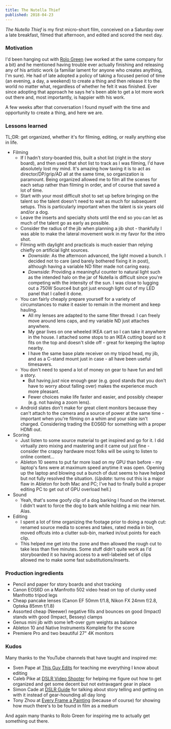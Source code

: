 ```yaml
---
title: The Nutella Thief
published: 2018-04-23
---
```


_The Nutella Thief_ is my first micro-short film, conceived on a Saturday over a late breakfast, filmed that afternoon, and edited and scored the next day.

<?# VimeoIFrame Id="266134889" /?>

### Motivation

I'd been hanging out with [Rolo Green](https://www.rologreen.com/) (we worked at the same company for a bit) and he mentioned having trouble
ever actually finishing and releasing any of his artistic work (a familiar lament for anyone who creates anything, I'm sure).
He had of late adopted a policy of taking a focused period of time (an evening, a day, a weekend) to create a thing and then release it to the world
no matter what, regardless of whether he felt it was finished. Ever since adopting that approach he says he's been able to get a lot more work
out there and, most importantly, is happier with his work.

A few weeks after that conversation I found myself with the time and opportunity to create a thing, and here we are.

### Lessons learned

TL;DR: get organized, whether it's for filming, editing, or really anything else in life.

- Filming
  - If I hadn't story-boarded this, built a shot list (right in the story board), and then used that shot list to track as I was filming, I'd have absolutely lost my mind. It's amazing how taxing it is to act as director/DP/grip/AD all at the same time, so organization is paramount. Being organized allowed me to film all the scenes for each setup rather than filming in order, and of course that saved a lot of time.
  - Start with your most difficult shot to set up before bringing on the talent so the talent doesn't need to wait as much for subsequent setups. This is particularly important when the talent is six years old and/or a dog.
  - Leave the inserts and specialty shots until the end so you can let as much of the talent go as early as possible.
  - Consider the radius of the jib when planning a jib shot - thankfully I was able to make the lateral movement work in my favor for the intro shot.
  - Filming with daylight and practicals is much easier than relying chiefly on artificial light sources.
    - _Downside_: As the afternoon advanced, the light moved a bunch. I decided not to care (and barely bothered fixing it in post), although having a variable ND filter made not caring easy.
    - _Downside_: Providing a meaningful counter to natural light such as the intended halo on the jar of Nutella is difficult since you're competing with the intensity of the sun. I was close to lugging out a 750W Source4 but got just enough light out of my LED panel that I called it done.
  - You can fairly cheaply prepare yourself for a variety of circumstances to make it easier to remain in the moment and keep hauling.
    - All my lenses are adapted to the same filter thread: I can freely move around lens caps, and my variable ND just attaches anywhere.
    - My gear lives on one wheeled IKEA cart so I can take it anywhere in the house. I attached some stops to an IKEA cutting board so it fits on the top and doesn't slide off - great for keeping the laptop nearby.
    - I have the same base plate receiver on my tripod head, my jib, and as a C-stand mount just in case - all have been useful timesavers.
  - You don't need to spend a lot of money on gear to have fun and tell a story.
    - But having _just_ nice enough gear (e.g. good stands that you don't have to worry about falling over) makes the experience much more pleasant.
    - Fewer choices make life faster and easier, and possibly cheaper (e.g. not having a zoom lens).
  - Android slates don't make for great client monitors because they can't attach to the camera and a source of power at the same time - important when you're filming on a whim and your slate isn't charged. Considering trading the EOS6D for something with a proper HDMI out.
- Scoring
  - Just listen to some source material to get inspired and go for it. I did virtually zero mixing and mastering and it came out just fine - consider the crappy hardware most folks will be using to listen to online content...
  - Ableton 10 seems to put far more load on my GPU than before - my laptop's fans were at maximum speed anytime it was open. Opening up the laptop and blowing out a bunch of dust seems to have helped but not fully resolved the situation. (_Update_: turns out this is a major flaw in Ableton for both Mac and PC; I've had to finally build a proper editing PC to get out of GPU overload hell.)
- Sound
  - Yeah, that's some goofy clip of a dog barking I found on the internet. I didn't want to force the dog to bark while holding a mic near him. Alas.
- Editing
  - I spent a lot of time organizing the footage prior to doing a rough cut: renamed source media to scenes and takes, rated media in bin, moved offcuts into a clutter sub-bin, marked in/out points for each clip.
  - This helped me get into the zone and then allowed the rough cut to take less than five minutes. Some stuff didn't quite work as I'd storyboarded it so having access to a well-labeled set of clips allowed me to make some fast substitutions/inserts.

### Production ingredients

- Pencil and paper for story boards and shot tracking
- Canon EOS6D on a Manfrotto 502 video head on top of clunky used Manfrotto tripod legs
- Cheap pancake lenses (Canon EF 50mm f/1.8, Nikon FX 24mm f/2.8, Opteka 85mm f/1.8)
- Assorted cheap (Neewer) negative fills and bounces on good (Impact) stands with good (Impact, Bessey) clamps
- Genus mini jib with some left-over gym weights as balance
- Ableton 10 and Native Instruments Komplete for the score
- Premiere Pro and two beautiful 27" 4K monitors

### Kudos

Many thanks to the YouTube channels that have taught and inspired me:

- Sven Pape at [This Guy Edits](https://www.youtube.com/channel/UCcPuBEAwuF6XWXkcXJXJwsg) for teaching me everything I know about editing
- Caleb Pike at [DSLR Video Shooter](https://www.youtube.com/channel/UCMmA0XxraDP7ZVbv4eY3Omg) for helping me figure out how to get organized and get some decent but not extravagant gear in place
- Simon Cade at [DSLR Guide](https://www.youtube.com/channel/UCzQ1L-wzA_1qmLf49ey9iTQ) for talking about story telling and getting on with it instead of gear-hounding all day long
- Tony Zhou at [Every Frame a Painting](https://www.youtube.com/channel/UCjFqcJQXGZ6T6sxyFB-5i6A) (because of course) for showing how much there's to be found in film as a medium

And again many thanks to Rolo Green for inspiring me to actually get something out there.

